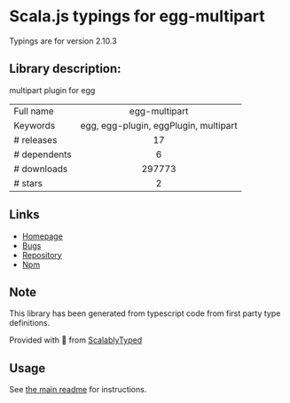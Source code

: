 
# Scala.js typings for egg-multipart

Typings are for version 2.10.3

## Library description:
multipart plugin for egg

|                    |                 |
| ------------------ | :-------------: |
| Full name          | egg-multipart |
| Keywords           | egg, egg-plugin, eggPlugin, multipart |
| # releases         | 17 |
| # dependents       | 6 |
| # downloads        | 297773 |
| # stars            | 2 |

## Links
- [Homepage](https://github.com/eggjs/egg-multipart#readme)
- [Bugs](https://github.com/eggjs/egg/issues)
- [Repository](https://github.com/eggjs/egg-multipart)
- [Npm](https://www.npmjs.com/package/egg-multipart)
    


## Note
This library has been generated from typescript code from first party type definitions.

Provided with :purple_heart: from [ScalablyTyped](https://github.com/oyvindberg/ScalablyTyped)

## Usage
See [the main readme](../../readme.md) for instructions.


